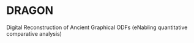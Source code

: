 # DRAGON
Digital Reconstruction of Ancient Graphical ODFs (eNabling quantitative comparative analysis)
